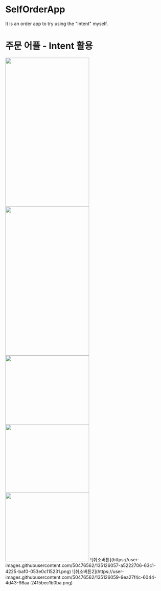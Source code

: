 # SelfOrderApp
It is an order app to try using the "Intent" myself.
# 주문 어플 - Intent 활용

<img src="https://user-images.githubusercontent.com/50476562/135126047-4c191af0-8b1e-482d-9b63-3985d3dd74c8.png" width="261.8" height="464.8">
<img src="https://user-images.githubusercontent.com/50476562/135126068-e7fc134c-3f41-47c3-a313-dcada0f3f0b4.png" width="261.8" height="464.8"><br>
<img src="https://user-images.githubusercontent.com/50476562/135126065-58fa4d0e-4c96-4b37-9e48-040a41c72900.png" width="261.8" height="214.2">
<img src="https://user-images.githubusercontent.com/50476562/135126061-83e6c006-d127-4c09-a2dd-8dc50d02f30a.png" width="261.8" height="214.2">
<img src="https://user-images.githubusercontent.com/50476562/135126063-cfac8824-4425-469c-8ecb-c4e469d26f98.png" width="261.8" height="214.2">
![취소버튼](https://user-images.githubusercontent.com/50476562/135126057-a5222706-63c1-4225-baf0-053e0c115231.png)
![취소버튼2](https://user-images.githubusercontent.com/50476562/135126059-9ea27f4c-6044-4d43-98aa-2415bec1b0ba.png)
